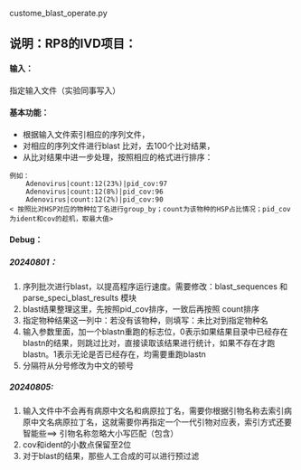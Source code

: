 custome_blast_operate.py

## 说明：RP8的IVD项目：

#### 输入：

指定输入文件（实验同事写入）

#### 基本功能：

* 根据输入文件索引相应的序列文件，
* 对相应的序列文件进行blast 比对，去100个比对结果，
* 从比对结果中进一步处理，按照相应的格式进行排序：

```
例如：
    Adenovirus|count:12(23%)|pid_cov:97
    Adenovirus|count:12(8%)|pid_cov:96
    Adenovirus|count:12(2%)|pid_cov:90
< 按照比对HSP对应的物种拉丁名进行group_by；count为该物种的HSP占比情况；pid_cov为ident和cov的趁机，取最大值>
```

#### Debug：

##### 20240801：

1. 序列批次进行blast，以提高程序运行速度。需要修改：blast_sequences 和 parse_speci_blast_results 模块
2. blast结果整理这里，先按照pid_cov排序，一致后再按照 count排序
3. 指定物种结果这一列中：若没有该物种，则填写：未比对到指定物种名
4. 输入参数里面，加一个blastn重跑的标志位，0表示如果结果目录中已经存在blastn的结果，则跳过比对，直接读取该结果进行统计，如果不存在才跑blastn。1表示无论是否已经存在，均需要重跑blastn
5. 分隔符从分号修改为中文的顿号

##### 20240805:

1. 输入文件中不会再有病原中文名和病原拉丁名，需要你根据引物名称去索引病原中文名病原拉丁名，这就需要你再指定一个一代引物对应表，索引方式还要智能些==> 引物名称忽略大小写匹配（包含）
2. cov和ident的小数点保留至2位
3. 对于blast的结果，那些人工合成的可以进行预过滤
